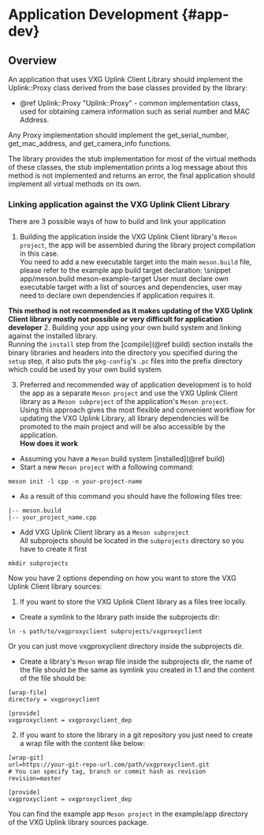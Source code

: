 Application Development         {#app-dev}
==============

## Overview

An application that uses VXG Uplink Client Library should implement the Uplink::Proxy class derived from the base classes provided by the library:
- @ref Uplink::Proxy "Uplink::Proxy" - common implementation class, used for obtaining camera information such as serial number and MAC Address.

Any Proxy implementation should implement the get_serial_number, get_mac_address, and get_camera_info functions.

The library provides the stub implementation for most of the virtual methods of these classes, the stub implementation prints a log message about this method is not implemented and returns an error, the final application should implement all virtual methods on its own.

### Linking application against the VXG Uplink Client Library
There are 3 possible ways of how to build and link your application
1. Building the application inside the VXG Uplink Client library's `Meson project`, the app will be assembled during the library project compilation in this case.  
You need to add a new executable target into the main `meson.build` file, please refer to the example app build target declaration:
\snippet app/meson.build meson-example-target
User must declare own executable target with a list of sources and dependencies, user may need to declare own dependencies if application requires it.  
  
  **This method is not recommended as it makes updating of the VXG Uplink Client library mostly not possible or very difficult for application developer**
2. Building your app using your own build system and linking against the installed library.  
  Running the `install` step from the [compile](@ref build) section installs the binary libraries and headers into the directory you specified during the `setup` step, it also puts the `pkg-config`'s `.pc` files into the prefix directory which could be used by your own build system.
  
3. Preferred and recommended way of application development is to hold the app as a separate `Meson project` and use the VXG Uplink Client library as a `Meson subproject` of the application's `Meson project`.  
Using this approach gives the most flexible and convenient workflow for updating the VXG Uplink Library, all library dependencies will be promoted to the main project and will be also accessible by the application.  
 **How does it work**
 - Assuming you have a `Meson` build system [installed](@ref build)
 - Start a new `Meson project` with a following command:
 ```
 meson init -l cpp -n your-project-name
 ```
 - As a result of this command you should have the following files tree:
 ```
 |-- meson.build
 |-- your_project_name.cpp
 ```
 - Add VXG Uplink Client library as a `Meson subproject`  
 All subprojects should be located in the `subprojects` directory so you have to create it first
 ```
 mkdir subprojects
 ```
 Now you have 2 options depending on how you want to store the VXG Uplink Client library sources:
  1. If you want to store the VXG Uplink Client library as a files tree locally.
   + Create a symlink to the library path inside the subprojects dir:
   ```
   ln -s path/to/vxgproxyclient subprojects/vxgproxyclient
   ```
   Or you can just move vxgproxyclient directory inside the subprojects dir.
   + Create a library's `Meson` wrap file inside the subprojects dir, the name of the file should be the same as symlink you created in 1.1 and the content of the file should be:
   ```
   [wrap-file]
   directory = vxgproxyclient

   [provide]
   vxgproxyclient = vxgproxyclient_dep
   ```
  2. If you want to store the library in a git repository you just need to create a wrap file with the content like below:
   ```
   [wrap-git]
   url=https://your-git-repo-url.com/path/vxgproxyclient.git
   # You can specify tag, branch or commit hash as revision
   revision=master

   [provide]
   vxgproxyclient = vxgproxyclient_dep
   ```
 You can find the example app `Meson project` in the example/app directory of the VXG Uplink library sources package.
